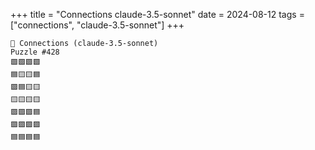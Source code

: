 +++
title = "Connections claude-3.5-sonnet"
date = 2024-08-12
tags = ["connections", "claude-3.5-sonnet"]
+++

```text
🤖 Connections (claude-3.5-sonnet) 
Puzzle #428
🟩🟩🟩🟩
🟦🟨🟨🟦
🟪🟦🟨🟨
🟨🟨🟨🟨
🟪🟪🟪🟦
🟪🟪🟪🟪
🟦🟦🟦🟦
```
